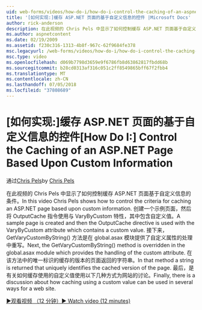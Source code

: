 ```yaml
---
uid: web-forms/videos/how-do-i/how-do-i-control-the-caching-of-an-aspnet-page-based-upon-custom-information
title: '[如何实现:]缓存 ASP.NET 页面的基于自定义信息的控件 |Microsoft Docs'
author: rick-anderson
description: 在此视频的 Chris Pels 中显示了如何控制缓存 ASP.NET 页面基于自定义信息的条件。 创建一个示例页面，然后 O....
ms.author: aspnetcontent
ms.date: 02/19/2009
ms.assetid: f230c316-1313-4b8f-967c-62f9684fe378
msc.legacyurl: /web-forms/videos/how-do-i/how-do-i-control-the-caching-of-an-aspnet-page-based-upon-custom-information
msc.type: video
ms.openlocfilehash: d069b7798d3659e9f6786fb8d63862817fbdd68b
ms.sourcegitcommit: b28cd0313af316c051c2ff8549865bff67f2fbb4
ms.translationtype: MT
ms.contentlocale: zh-CN
ms.lasthandoff: 07/05/2018
ms.locfileid: "37808689"
---
```

<a name="how-do-i-control-the-caching-of-an-aspnet-page-based-upon-custom-information"></a><span data-ttu-id="81582-104">[如何实现:]缓存 ASP.NET 页面的基于自定义信息的控件</span><span class="sxs-lookup"><span data-stu-id="81582-104">[How Do I:] Control the Caching of an ASP.NET Page Based Upon Custom Information</span></span>
====================
<span data-ttu-id="81582-105">通过[Chris Pels](https://twitter.com/chrispels)</span><span class="sxs-lookup"><span data-stu-id="81582-105">by [Chris Pels](https://twitter.com/chrispels)</span></span>

<span data-ttu-id="81582-106">在此视频的 Chris Pels 中显示了如何控制缓存 ASP.NET 页面基于自定义信息的条件。</span><span class="sxs-lookup"><span data-stu-id="81582-106">In this video Chris Pels shows how to control the criteria for caching an ASP.NET page based upon custom information.</span></span> <span data-ttu-id="81582-107">创建一个示例页面，然后将 OutputCache 指令使用与 VaryByCustom 特性，其中包含自定义值。</span><span class="sxs-lookup"><span data-stu-id="81582-107">A sample page is created and then the OutputCache directive is used with the VaryByCustom attribute which contains a custom value.</span></span> <span data-ttu-id="81582-108">接下来，GetVaryCustomByString() 方法是在 global.asax 模块提供了自定义属性的处理中重写。</span><span class="sxs-lookup"><span data-stu-id="81582-108">Next, the GetVaryCustomByString() method is overridden in the global.asax module which provides the handling of the custom attribute.</span></span> <span data-ttu-id="81582-109">在该方法中的唯一标识的缓存的版本的页面返回的字符串。</span><span class="sxs-lookup"><span data-stu-id="81582-109">In that method a string is returned that uniquely identifies the cached version of the page.</span></span> <span data-ttu-id="81582-110">最后，是有关如何缓存使用的自定义值使用以下几种方式为网站的讨论。</span><span class="sxs-lookup"><span data-stu-id="81582-110">Finally, there is a discussion about how caching using a custom value can be used in several ways for a web site.</span></span>

[<span data-ttu-id="81582-111">&#9654;观看视频 （12 分钟）</span><span class="sxs-lookup"><span data-stu-id="81582-111">&#9654; Watch video (12 minutes)</span></span>](https://channel9.msdn.com/Blogs/ASP-NET-Site-Videos/how-do-i-control-the-caching-of-an-aspnet-page-based-upon-custom-information)
